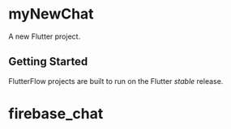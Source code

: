 # myNewChat

A new Flutter project.

## Getting Started

FlutterFlow projects are built to run on the Flutter _stable_ release.
# firebase_chat
